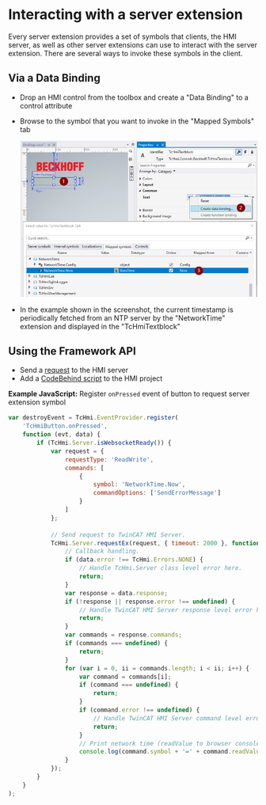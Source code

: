 # Interacting with a server extension

Every server extension provides a set of symbols that clients, the HMI server, as well as other
server extensions can use to interact with the server extension.
There are several ways to invoke these symbols in the client.

## Via a Data Binding

- Drop an HMI control from the toolbox and create a "Data Binding" to a control attribute
- Browse to the symbol that you want to invoke in the "Mapped Symbols" tab

  ![Build](FirstSteps-CreateDataBinding.png "Create DataBinding")

- In the example shown in the screenshot, the current timestamp is periodically fetched from an NTP server by the "NetworkTime" extension and displayed in the "TcHmiTextblock"

## Using the Framework API

- Send a [request](https://infosys.beckhoff.com/content/1031/te2000_tc3_hmi_engineering/4674537867.html?id=7421642661702637947) to the HMI server
- Add a [CodeBehind script](https://infosys.beckhoff.com/content/1033/te2000_tc3_hmi_engineering/3749459595.html?id=3920871439687428926) to the HMI project

**Example JavaScript:** Register `onPressed` event of button to request server extension symbol

```js
var destroyEvent = TcHmi.EventProvider.register(
    'TcHmiButton.onPressed',
    function (evt, data) {
        if (TcHmi.Server.isWebsocketReady()) {
            var request = {
                requestType: 'ReadWrite',
                commands: [
                    {
                        symbol: 'NetworkTime.Now',
                        commandOptions: ['SendErrorMessage']
                    }
                ]
            };

            // Send request to TwinCAT HMI Server.
            TcHmi.Server.requestEx(request, { timeout: 2000 }, function (data) {
                // Callback handling.
                if (data.error !== TcHmi.Errors.NONE) {
                    // Handle TcHmi.Server class level error here.
                    return;
                }
                var response = data.response;
                if (!response || response.error !== undefined) {
                    // Handle TwinCAT HMI Server response level error here.
                    return;
                }
                var commands = response.commands;
                if (commands === undefined) {
                    return;
                }
                for (var i = 0, ii = commands.length; i < ii; i++) {
                    var command = commands[i];
                    if (command === undefined) {
                        return;
                    }
                    if (command.error !== undefined) {
                        // Handle TwinCAT HMI Server command level error here.
                        return;
                    }
                    // Print network time (readValue to browser console)
                    console.log(command.symbol + '=' + command.readValue);
                }
            });
        }
    }
);
```
